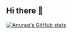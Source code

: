 ## Hi there 👋

[![Anurag's GitHub stats](https://github-readme-stats.vercel.app/api?username=pierresegonne)](https://github.com/anuraghazra/github-readme-stats)

<!--
**pierresegonne/pierresegonne** is a ✨ _special_ ✨ repository because its `README.md` (this file) appears on your GitHub profile.

Here are some ideas to get you started:

- 🔭 I’m currently working on ...
- 🌱 I’m currently learning ...
- 👯 I’m looking to collaborate on ...
- 🤔 I’m looking for help with ...
- 💬 Ask me about ...
- 📫 How to reach me: ...
- 😄 Pronouns: ...
- ⚡ Fun fact: ...
-->
